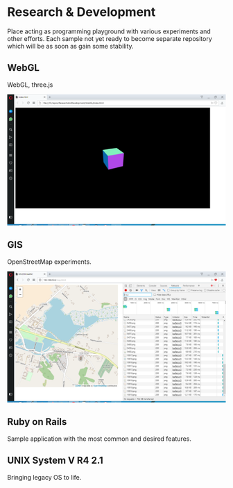# Research & Development

Place acting as programming playground with various experiments and other efforts. Each sample not yet ready to become separate repository which will be as soon as gain some stability.

## WebGL
WebGL, three.js

![Screenshot](WebGL/img/01_startup.png)

## GIS
OpenStreetMap experiments.

![Screenshot](GIS/img/01_map.png)

## Ruby on Rails
Sample application with the most common and desired features.

## UNIX System V R4 2.1
Bringing legacy OS to life.
